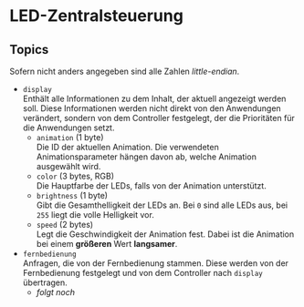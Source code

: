 # LED-Zentralsteuerung


## Topics
Sofern nicht anders angegeben sind alle Zahlen *little-endian*.

- `display`  
  Enthält alle Informationen zu dem Inhalt, der aktuell angezeigt
  werden soll. Diese Informationen werden nicht direkt von den
  Anwendungen verändert, sondern von dem Controller festgelegt, der
  die Prioritäten für die Anwendungen setzt.
  - `animation` (1 byte)  
    Die ID der aktuellen Animation. Die verwendeten
    Animationsparameter hängen davon ab, welche Animation ausgewählt
    wird.
  - `color` (3 bytes, RGB)  
    Die Hauptfarbe der LEDs, falls von der Animation unterstützt.
  - `brightness` (1 byte)  
	Gibt die Gesamthelligkeit der LEDs an. Bei `0` sind alle LEDs aus,
    bei `255` liegt die volle Helligkeit vor.
  - `speed` (2 bytes)  
	Legt die Geschwindigkeit der Animation fest. Dabei ist die
	Animation bei einem __größeren__ Wert __langsamer__.
- `fernbedienung`  
  Anfragen, die von der Fernbedienung stammen. Diese werden von der
  Fernbedienung festgelegt und von dem Controller nach `display`
  übertragen.
  - *folgt noch*

